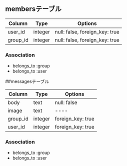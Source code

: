 ## membersテーブル

|Column|Type|Options|
|------|----|-------|
|user_id|integer|null: false, foreign_key: true|
|group_id|integer|null: false, foreign_key: true|

### Association
- belongs_to :group
- belongs_to :user


##messagesテーブル

|Column|Type|Options|
|------|----|-------|
|body|text|null: false|
|image|text|----|
|group_id|integer|foreign_key: true|
|user_id|integer|foreign_key: true|

### Association
- belongs_to :group
- belongs_to :user
